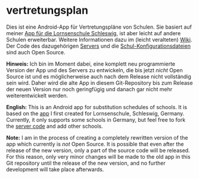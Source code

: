 vertretungsplan
==================

Dies ist eine Android-App für Vertretungspläne von Schulen. Sie basiert auf meiner [App für die Lornsenschule Schleswig](https://github.com/johan12345/ls-vertretungsplan), ist aber leicht auf andere Schulen erweiterbar. Weitere Informationen dazu im (leicht veralteten) [Wiki](https://github.com/johan12345/vertretungsplan/wiki/Schulen-hinzuf%C3%BCgen). Der Code des dazugehörigen [Servers](https://github.com/johan12345/vertretungsplan-server) und die [Schul-Konfigurationsdateien](https://github.com/johan12345/vertretungsplan-config-files) sind auch Open Source.

**Hinweis:** Ich bin im Moment dabei, eine komplett neu programmierte Version der App und des Servers zu entwickeln, die bis jetzt *nicht* Open Source ist und es möglicherweise auch nach dem Release nicht vollständig sein wird. Daher wird die alte App in diesem Git-Repository bis zum Release der neuen Version nur noch geringfügig und danach gar nicht mehr weiterentwickelt werden.

**English:** This is an Android app for substitution schedules of schools. It is based on the [app](https://github.com/johan12345/ls-vertretungsplan) I first created for Lornsenschule, Schleswig, Germany. Currently, it only supports some schools in Germany, but feel free to fork the [server code](https://github.com/johan12345/vertretungsplan-server) and add other schools.

**Note:** I am in the process of creating a completely rewritten version of the app which currently is *not* Open Source. It is possible that even after the release of the new version, only a part of the source code will be released. For this reason, only very minor changes will be made to the old app in this Git repository until the release of the new version, and no further development will take place afterwards.